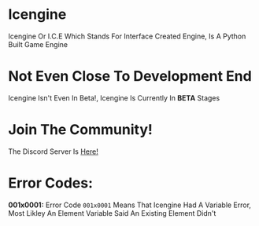 # Icengine
Icengine Or I.C.E Which Stands For Interface Created Engine, Is A Python Built Game Engine
# Not Even Close To Development End
Icengine Isn't Even In Beta!, Icengine Is Currently In **BETA** Stages
# Join The Community!
The Discord Server Is [Here!](https://discord.com/invite/MYpWwDQrXR)


# Error Codes:
**001x0001:**
Error Code `001x0001` Means That Icengine Had A Variable Error,
Most Likley An Element Variable Said An Existing Element Didn't
